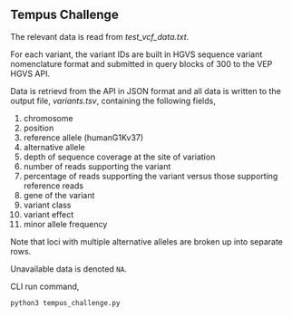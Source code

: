 ## Tempus Challenge

The relevant data is read from *test_vcf_data.txt*.

For each variant, the variant IDs are built in HGVS sequence variant nomenclature format and submitted in query blocks of 300 to the VEP HGVS API.

Data is retrievd from the API in JSON format and all data is written to the output file, *variants.tsv*, containing the following fields,

1. chromosome
2. position
3. reference allele (humanG1Kv37)
4. alternative allele
5. depth of sequence coverage at the site of variation
6. number of reads supporting the variant
7. percentage of reads supporting the variant versus those supporting reference reads
8. gene of the variant
9. variant class
10. variant effect
11. minor allele frequency

Note that loci with multiple alternative alleles are broken up into separate rows.

Unavailable data is denoted `NA`.

CLI run command,

```bash
python3 tempus_challenge.py
```
